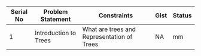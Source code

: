 |Serial No | Problem Statement | Constraints | Gist | Status |
|----------| ----------------- | ----------  |----- | ------ |
|1         | Introduction to Trees | What are trees and Representation of Trees | NA | mm| 
